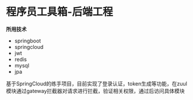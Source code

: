 # 程序员工具箱-后端工程

**所用技术**

- springboot
- springcloud
- jwt
- redis
- mysql
- jpa



基于SpringCloud的练手项目，目前实现了登录认证，token生成等功能，在zuul模块通过gateway拦截器对请求进行拦截，验证相关权限，通过后访问具体模块
